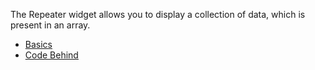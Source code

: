 The Repeater widget allows you to display a collection of data, which is present in an array.

<snippet id='repeater-require'/>

* [Basics](#basics)
* [Code Behind](#code-behind)
